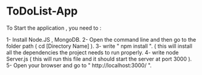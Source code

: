 # ToDoList-App

To Start the application , you need to :

1- Install Node.JS , MongoDB.
2- Open the command line and then go to the folder path ( cd [Directory Name] ).
3- write " npm install ". ( this will install all the dependencies the project needs to run properly.
4- write node Server.js ( this will run this file and it should start the server at port 3000 ).
5- Open your browser and go to " http://localhost:3000/ ".

